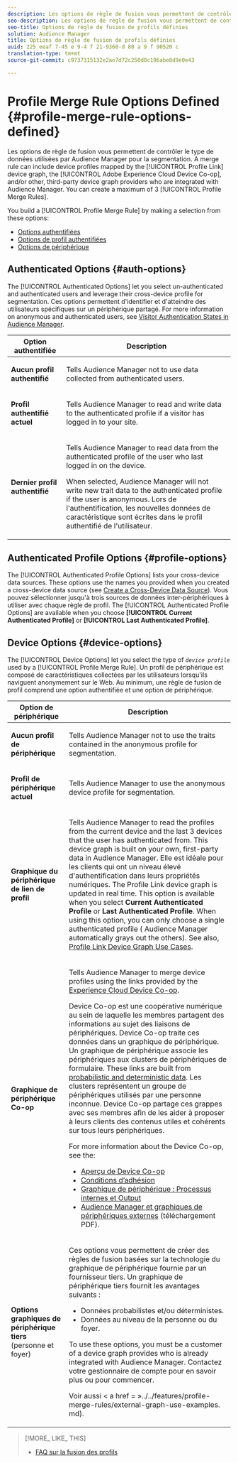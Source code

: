 ```yaml
---
description: Les options de règle de fusion vous permettent de contrôler le type de données utilisées par Audience Manager pour la segmentation. Une règle de fusion peut inclure des profils de périphérique mappés par le graphique de périphérique Link Link, l'opérateur Adobe Experience Cloud Device Co-op et/ou d'autres fournisseurs de graphiques de périphériques tiers intégrés à Audience Manager. Vous pouvez créer un maximum de 3 règles de fusion de profils.
seo-description: Les options de règle de fusion vous permettent de contrôler le type de données utilisées par Audience Manager pour la segmentation. Une règle de fusion peut inclure des profils de périphérique mappés par le graphique de périphérique Link Link, l'opérateur Adobe Experience Cloud Device Co-op et/ou d'autres fournisseurs de graphiques de périphériques tiers intégrés à Audience Manager. Vous pouvez créer un maximum de 3 règles de fusion de profils.
seo-title: Options de règle de fusion de profils définies
solution: Audience Manager
title: Options de règle de fusion de profils définies
uuid: 225 eeaf 7-45 e 9-4 f 21-9360-d 80 a 9 f 90520 c
translation-type: tm+mt
source-git-commit: c9737315132e2ae7d72c250d8c196abe8d9e0e43

---
```



# Profile Merge Rule Options Defined {#profile-merge-rule-options-defined}

Les options de règle de fusion vous permettent de contrôler le type de données utilisées par Audience Manager pour la segmentation. A merge rule can include device profiles mapped by the [!UICONTROL Profile Link] device graph, the [!UICONTROL Adobe Experience Cloud Device Co-op], and/or other, third-party device graph providers who are integrated with Audience Manager. You can create a maximum of 3 [!UICONTROL Profile Merge Rules].

You build a [!UICONTROL Profile Merge Rule] by making a selection from these options:

<ul class="simplelist"> 
 <li> <a href="../../features/profile-merge-rules/merge-rule-definitions.md#auth-options"> Options authentifiées</a> </li>
 <li> <a href="../../features/profile-merge-rules/merge-rule-definitions.md#profile-options"> Options de profil authentifiées</a> </li>
 <li><a href="../../features/profile-merge-rules/merge-rule-definitions.md#device-options"> Options de périphérique</a> </li>
</ul>

## Authenticated Options {#auth-options}

The [!UICONTROL Authenticated Options] let you select un-authenticated and authenticated users and leverage their cross-device profile for segmentation. Ces options permettent d&#39;identifier et d&#39;atteindre des utilisateurs spécifiques sur un périphérique partagé. For more information on anonymous and authenticated users, see [Visitor Authentication States in Audience Manager](../../reference/visitor-authentication-states.md).

<table id="table_4CE2DD312F54480E96BEAF72800789FB"> 
 <thead> 
  <tr> 
   <th colname="col1" class="entry"> Option authentifiée </th> 
   <th colname="col2" class="entry"> Description </th> 
  </tr> 
 </thead>
 <tbody> 
  <tr> 
   <td colname="col1"> <p> <b><span class="uicontrol"> Aucun profil authentifié</span></b> </p> </td> 
   <td colname="col2"> <p>Tells <span class="keyword"> Audience Manager</span> not to use data collected from authenticated users. </p> </td> 
  </tr> 
  <tr> 
   <td colname="col1"> <p> <b><span class="uicontrol"> Profil authentifié actuel</span></b> </p> </td> 
   <td colname="col2"> <p>Tells <span class="keyword"> Audience Manager</span> to read and write data to the authenticated profile if a visitor has logged in to your site. </p> </td> 
  </tr> 
  <tr> 
   <td colname="col1"> <p> <b><span class="uicontrol"> Dernier profil authentifié</span></b> </p> </td> 
   <td colname="col2"> <p>Tells <span class="keyword"> Audience Manager</span> to read data from the authenticated profile of the user who last logged in on the device. </p> <p>When selected, <span class="keyword"> Audience Manager</span> will not write new trait data to the authenticated profile if the user is anonymous. Lors de l'authentification, les nouvelles données de caractéristique sont écrites dans le profil authentifié de l'utilisateur. </p> </td>
  </tr> 
 </tbody>
</table>

## Authenticated Profile Options {#profile-options}

The [!UICONTROL Authenticated Profile Options] lists your cross-device data sources. These options use the names you provided when you created a cross-device data source (see [Create a Cross-Device Data Source](../../features/profile-merge-rules/merge-rules-start.md#create-data-source)). Vous pouvez sélectionner jusqu&#39;à trois sources de données inter-périphériques à utiliser avec chaque règle de profil. The [!UICONTROL Authenticated Profile Options] are available when you choose **[!UICONTROL Current Authenticated Profile]** or **[!UICONTROL Last Authenticated Profile]**.

## Device Options {#device-options}

The [!UICONTROL Device Options] let you select the type of *`device profile`* used by a [!UICONTROL Profile Merge Rule]. Un profil de périphérique est composé de caractéristiques collectées par les utilisateurs lorsqu&#39;ils naviguent anonymement sur le Web. Au minimum, une règle de fusion de profil comprend une option authentifiée et une option de périphérique.

<table id="table_D373FB787D1A4E3485C02C4A76F03395"> 
 <thead> 
  <tr> 
   <th colname="col1" class="entry"> Option de périphérique </th> 
   <th colname="col2" class="entry"> Description </th> 
  </tr> 
 </thead>
 <tbody> 
  <tr> 
   <td colname="col1"> <p> <b><span class="uicontrol"> Aucun profil de périphérique</span></b> </p> </td> 
   <td colname="col2"> <p>Tells <span class="keyword"> Audience Manager</span> not to use the traits contained in the anonymous profile for segmentation. </p> </td> 
  </tr> 
  <tr> 
   <td colname="col1"> <p> <b><span class="uicontrol"> Profil de périphérique actuel</span></b> </p> </td> 
   <td colname="col2"> <p>Tells <span class="keyword"> Audience Manager</span> to use the anonymous device profile for segmentation. </p> </td> 
  </tr> 
  <tr> 
   <td colname="col1"> <p> <b><span class="uicontrol"> Graphique du périphérique de lien de profil</span></b> </p> </td> 
   <td colname="col2"> <p>Tells <span class="keyword"> Audience Manager</span> to read the profiles from the current device and the last 3 devices that the user has authenticated from. This device graph is built on your own, first-party data in <span class="keyword"> Audience Manager</span>. Elle est idéale pour les clients qui ont un niveau élevé d'authentification dans leurs propriétés numériques. The <span class="wintitle"> Profile Link</span> device graph is updated in real time. This option is available when you select <b><span class="uicontrol"> Current Authenticated Profile</span></b> or <b><span class="uicontrol"> Last Authenticated Profile</span></b>. When using this option, you can only choose a single authenticated profile (<span class="keyword"> Audience Manager</span> automatically grays out the others). See also, <a href="../../features/profile-merge-rules/profile-link-use-case.md"> Profile Link Device Graph Use Cases</a>. </p> </td>
  </tr> 
  <tr> 
   <td colname="col1"> <p> <b><span class="uicontrol"> Graphique de périphérique Co-op</span></b> </p> </td> 
   <td colname="col2"> <p>Tells <span class="keyword"> Audience Manager</span> to merge device profiles using the links provided by the <a href="https://marketing.adobe.com/resources/help/en_US/mcdc/" format="https" scope="external"> Experience Cloud Device Co-op</a>. </p> <p><span class="keyword"> Device Co-op</span> est une coopérative numérique au sein de laquelle les membres partagent des informations au sujet des liaisons de périphériques. <span class="keyword"> Device Co-op</span> traite ces données dans un graphique <span class="term"> de périphérique</span>. Un graphique de périphérique associe les périphériques aux clusters de périphériques de formulaire. These links are built from <a href="https://marketing.adobe.com/resources/help/en_US/mcdc/mcdc-links.html" format="https" scope="external"> probabilistic and deterministic data</a>. Les clusters représentent un groupe de périphériques utilisés par une personne inconnue. <span class="keyword">Device Co-op</span> partage ces grappes avec ses membres afin de les aider à proposer à leurs clients des contenus utiles et cohérents sur tous leurs périphériques. </p> <p> For more information about the <span class="wintitle"> Device Co-op</span>, see the: </p> <p> 
     <ul id="ul_8EDA7D092ECD444C8C19CDC7534D84DE"> 
      <li id="li_323BC5993D6A4BA3962169BF0ED37C55"> <a href="https://marketing.adobe.com/resources/help/en_US/mcdc/mcdc-overview.html" format="https" scope="external"> Aperçu de Device Co-op</a> </li> 
      <li id="li_0BDB2144EC584002B3B9F1D64B6CD580"> <a href="https://marketing.adobe.com/resources/help/en_US/mcdc/mcdc-requirements.html" format="https" scope="external"> Conditions d’adhésion</a> </li> 
      <li id="li_632D1014909146758F07CFAC79B90CFE"> <a href="https://marketing.adobe.com/resources/help/en_US/mcdc/mcdc-processes.html" format="https" scope="external"> Graphique de périphérique : Processus internes et Output</a> </li> 
      <li id="li_9DF8876BFBC043948D3E82BD081AAF9F"><a href="https://marketing.adobe.com/resources/help/en_US/aam/downloads/AAM_Device_Graphs.pdf" format="https" scope="external"> Audience Manager et graphiques de périphériques externes</a> (téléchargement PDF). </li>
     </ul> </p> </td>
  </tr> 
  <tr> 
   <td colname="col1"> <p><b>Options graphiques de périphérique tiers</b> (personne et foyer) </p> </td>
   <td colname="col2"> <p>Ces options vous permettent de créer des règles de fusion basées sur la technologie du graphique de périphérique fournie par un fournisseur tiers. Un graphique de périphérique tiers fournit les avantages suivants : </p> <p> 
     <ul id="ul_5BA0D940BA15484FADF134A5A73815D5"> 
      <li id="li_389ACEBBF79A47499B6119B0F9CB3B5D"> Données probabilistes et/ou déterministes. </li> 
      <li id="li_E8606D3871A145A68E87BDC3554AC4EF">Données au niveau de la personne ou du foyer. </li> 
     </ul> </p> <p>To use these options, you must be a customer of a device graph provides who is already integrated with <span class="keyword"> Audience Manager</span>. Contactez votre gestionnaire de compte pour en savoir plus ou pour commencer. </p> <p>Voir aussi &lt; a href = »../../features/profile-merge-rules/external-graph-use-examples. md). </p> </td>
  </tr>
 </tbody>
</table>

>[!MORE_ LIKE_ THIS]
>
>* [FAQ sur la fusion des profils](../../faq/faq-profile-merge.md)

